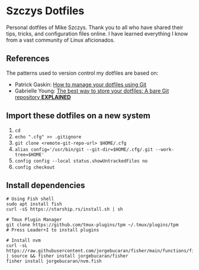 # Szczys Dotfiles

Personal dotfiles of Mike Szczys. Thank you to all who have shared their tips,
tricks, and configuration files online. I have learned everything I know from a
vast community of Linux aficionados.

## References

The patterns used to version control my dotfiles are based on:

* Patrick Gaskin: [How to manage your dotfiles using
  Git](https://pgaskin.net/posts/git-dotfiles/)
* Gabrielle Young: [The best way to store your dotfiles: A bare Git repository
  **EXPLAINED**](https://www.ackama.com/what-we-think/the-best-way-to-store-your-dotfiles-a-bare-git-repository-explained/)

## Import these dotfiles on a new system

1. `cd`
2. `echo ".cfg" >> .gitignore`
3. `git clone <remote-git-repo-url> $HOME/.cfg`
4. `alias config='/usr/bin/git --git-dir=$HOME/.cfg/.git --work-tree=$HOME'`
5. `config config --local status.showUntrackedFiles no`
6. `config checkout`

## Install dependencies

```
# Using Fish shell
sudo apt install fish
curl -sS https://starship.rs/install.sh | sh

# Tmux Plugin Manager
git clone https://github.com/tmux-plugins/tpm ~/.tmux/plugins/tpm
# Press Leader+I to install plugins

# Install nvm
curl -sL https://raw.githubusercontent.com/jorgebucaran/fisher/main/functions/fisher.fish | source && fisher install jorgebucaran/fisher
fisher install jorgebucaran/nvm.fish

```


